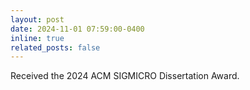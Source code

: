 ```yaml
---
layout: post
date: 2024-11-01 07:59:00-0400
inline: true
related_posts: false
---
```


Received the 2024 ACM SIGMICRO Dissertation Award.
